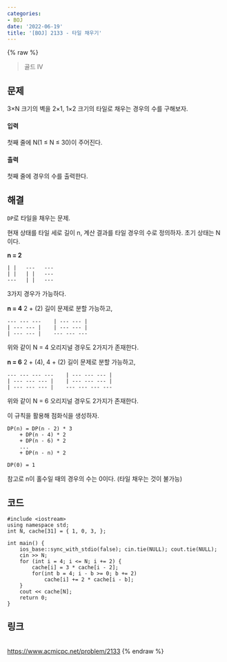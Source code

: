 ```yaml
---
categories:
- BOJ
date: '2022-06-19'
title: '[BOJ] 2133 - 타일 채우기'
---
```


{% raw %}
> 골드 IV<br>

## 문제
3×N 크기의 벽을 2×1, 1×2 크기의 타일로 채우는 경우의 수를 구해보자.

#### 입력
첫째 줄에 N(1 ≤ N ≤ 30)이 주어진다.

#### 출력
첫째 줄에 경우의 수를 출력한다.

## 해결
`DP`로 타일을 채우는 문제.

현재 상태를 타일 세로 길이 n, 계산 결과를 타일 경우의 수로 정의하자. 초기 상태는 N이다.

**n = 2**
```
| |   ---   ---
| |   | |   ---
---   | |   ---
```
3가지 경우가 가능하다.

**n = 4**
2 + (2) 길이 문제로 분할 가능하고,
```
--- --- ---    | --- --- |
| --- --- |    | --- --- |
| --- --- |    --- --- ---
```
위와 같이 N = 4 오리지널 경우도 2가지가 존재한다.

**n = 6**
2 + (4), 4 + (2) 길이 문제로 분할 가능하고, 
```
--- --- --- ---    | --- --- --- |
| --- --- --- |    | --- --- --- |
| --- --- --- |    --- --- --- ---
```
위와 같이 N = 6 오리지널 경우도 2가지가 존재한다.

이 규칙을 활용해 점화식을 생성하자.
```
DP(n) = DP(n - 2) * 3
	+ DP(n - 4) * 2
	+ DP(n - 6) * 2 
	...
	+ DP(n - n) * 2

DP(0) = 1
```
참고로 n이 홀수일 때의 경우의 수는 0이다. (타일 채우는 것이 불가능)

## 코드
```
#include <iostream>
using namespace std;
int N, cache[31] = { 1, 0, 3, };

int main() {
	ios_base::sync_with_stdio(false); cin.tie(NULL); cout.tie(NULL);
	cin >> N;
	for (int i = 4; i <= N; i += 2) {
		cache[i] = 3 * cache[i - 2];
		for(int b = 4; i - b >= 0; b += 2)
			cache[i] += 2 * cache[i - b];
	}
	cout << cache[N];
	return 0;
}
```

## 링크
<br>https://www.acmicpc.net/problem/2133
{% endraw %}